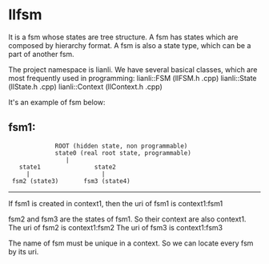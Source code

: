 # llfsm
It is a fsm whose states are tree structure.
A fsm has states which are composed by hierarchy format.
A fsm is also a state type, which can be a part of another fsm.

The project namespace is lianli. We have several basical classes, which are most frequently used in programming:
lianli::FSM  (llFSM.h .cpp)
lianli::State (llState.h .cpp)
lianli::Context (llContext.h .cpp)



It's an example of fsm below:

fsm1:
-------------------------------------------------------
                 ROOT (hidden state, non programmable) 
                 state0 (real root state, programmable)
                    |
       state1               state2   
         |                    |
     fsm2 (state3)       fsm3 (state4)
-------------------------------------------------------

If fsm1 is created in context1, then
the uri of fsm1 is context1:fsm1

fsm2 and fsm3 are the states of fsm1. So their context are also context1.
The uri of fsm2 is context1:fsm2
The uri of fsm3 is context1:fsm3

The name of fsm must be unique in a context. So we can locate every fsm by its uri.

